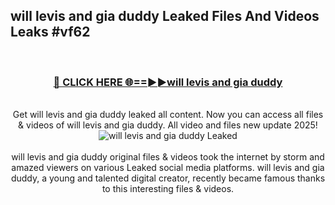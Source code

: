 ## will levis and gia duddy Leaked Files And Videos Leaks #vf62
<br>
<div align="center">
<h3><a href="https://watchclip.my.id/will levis and gia duddy" rel="nofollow">🔴 CLICK HERE 🌐==►►will levis and gia duddy</a></h3>
<br>
Get will levis and gia duddy leaked all content. Now you can access all files & videos of will levis and gia duddy. All video and files new update 2025!
<br>
<a href="https://watchclip.my.id/will levis and gia duddy" rel="nofollow" data-target="animated-image.originalLink"><img src="https://i.ibb.co.com/WyWwxjT/player-gif2.gif" alt="will levis and gia duddy Leaked" style="max-width: 100%; display: inline-block;" data-target="animated-image.originalImage"></a>
<br><br>
will levis and gia duddy original files & videos took the internet by storm and amazed viewers on various Leaked social media platforms. will levis and gia duddy, a young and talented digital creator, recently became famous thanks to this interesting files & videos.
</div>
<br>